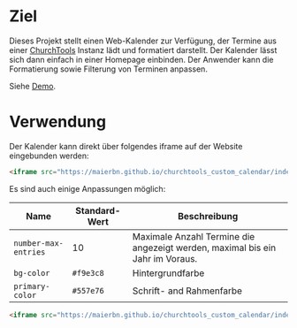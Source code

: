 # Ziel
Dieses Projekt stellt einen Web-Kalender zur Verfügung, der Termine aus einer [ChurchTools](https://church.tools/de/startseite/) Instanz lädt und formatiert darstellt. Der Kalender lässt sich dann einfach in einer Homepage einbinden. 
Der Anwender kann die Formatierung sowie Filterung von Terminen anpassen.

Siehe [Demo](https://maierbn.github.io/churchtools_custom_calendar/index.html).

# Verwendung
Der Kalender kann direkt über folgendes iframe auf der Website eingebunden werden:
```html
<iframe src="https://maierbn.github.io/churchtools_custom_calendar/index.html">
```

Es sind auch einige Anpassungen möglich:

| Name | Standard-Wert | Beschreibung
| --- | --- | --- |
| `number-max-entries` | 10 | Maximale Anzahl Termine die angezeigt werden, maximal bis ein Jahr im Voraus. |
| `bg-color` | `#f9e3c8` | Hintergrundfarbe |
| `primary-color` | `#557e76` | Schrift- and Rahmenfarbe |

```html
<iframe src="https://maierbn.github.io/churchtools_custom_calendar/index.html?number-max-entries=10&bg-color=#f9e3c8&primary-color=#557e76&regex_caption=.*&regex_calendar=.*&regex_text=.*">
```
